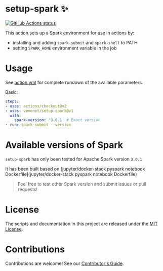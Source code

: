 # setup-spark ✨

<p align="left">
  <a href="https://github.com/vemonet/setup-spark/actions"><img alt="GitHub Actions status" src="https://github.com/vemonet/setup-spark/workflows/Main%20workflow/badge.svg"></a>
</p>


This action sets up a Spark environment for use in actions by:

- installing and adding `spark-submit` and `spark-shell` to PATH
- setting `SPARK_HOME` environment variable in the job

# Usage

See [action.yml](action.yml) for complete rundown of the available parameters.

Basic:
```yaml
steps:
- uses: actions/checkout@v2
- uses: vemonet/setup-spark@v1
  with:
    spark-version: '3.0.1' # Exact version
- run: spark-submit --version
```

# Available versions of Spark

`setup-spark` has only been tested for Apache Spark version `3.0.1`

It has been built based on [jupyter/docker-stack pyspark notebook Dockerfile](jupyter/docker-stack pyspark notebook Dockerfile)

> Feel free to test other Spark version and submit issues or pull requests!

# License

The scripts and documentation in this project are released under the [MIT License](LICENSE).

# Contributions

Contributions are welcome! See our [Contributor's Guide](docs/contributors.md).
